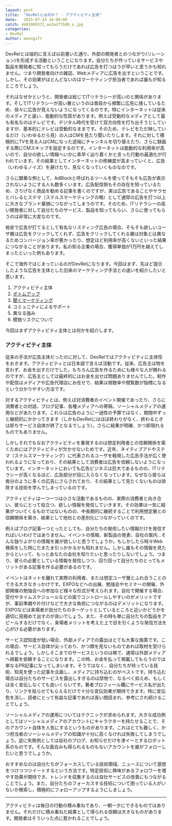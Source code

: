 ```yaml
---
layout: post
title:  "DevRelとは何か？ - アクティビティ主体"
date:   2015-07-24 16:00:00
catch: 4401009372_ae3a2f7b80_o.jpg
categories:
- DevRel
author: moongift
---
```

DevRelとは端的に言えば以前書いた通り、外部の開発者とのつながり(リレーション)を形成する活動ということになります。自分たちが作っているサービスや製品を開発者に知ってもらうだけであれば広告を打つほうが早いと思うかも知れません。つまり開発者向けの雑誌、Webメディアに広告を出すということです。しかし、その効果がほとんどないのはマーケティング担当者であれば誰もが知るところでしょう。

それはなぜかというと、開発者は総じてITリテラシーが高いのと関係があります。そしてITリテラシーが高い層というのは普段から頻繁に広告に接しているため、徐々に広告が見えないようになってくるのです。特にインターネットは従来のメディアと違い、能動的な性質があります。例えば受動的なメディアとして最も有名なのはテレビです。デジタル時代を受けて双方向性を打ち出そうとしていますが、基本的にテレビは受動的なままです。そのため、テレビをただ映しているだけ（いわゆるだら見）の人はCMを見たり聞いたりします。それに対して積極的にTVを見る人はCMになった途端にチャンネルを切り替えたり、さらに録画する際にCMスキップを設定するのです。インターネットは能動的な利用率が高いので、自分の欲しい情報へいかに素早く辿り着くかと言った行動の最適化が行われています。その結果としてインターネットの修練度が高まっていくと、広告（いわゆるノイズ）を避けたり、見なくなっていくものなのです。

さらに顕著な例として、AdBlockと呼ばれるツールを使ってそもそも広告が表示されないようにする人も数多くいます。広告配信側もその存在を知っているため、さりげなく商品を勧める記事を書くのですが、実は広告であることやヤラセとバレるとステマ（ステルスマーケティングの略）として通常の広告を打つ以上に大きなブランド棄損につながってしまうのです。そのため、ITリテラシーの高い開発者に対して自分たちのサービス、製品を知ってもらい、さらに使ってもらうのは非常に大変なのです。

格安で広告が打てるとして有名なリスティング広告の場合、そもそも欲しいユーザ層は広告をクリックしてくれず、広告をクリックしてくれる層は対象とは異なるためコンバージョン率が悪かったり、想定ほど利用率が高くないといった結果につながることがあります。私の知る企業の場合、獲得単価が1万円を越えてしまったといった例もあります。

そこで海外ではじまっているのがDevRelになります。今回はまず、先ほど提示したような広告を主体とした旧来のマーケティング手法との違いを紹介したいと思います。

1. アクティビティ主体
2. [ボトムアップ](/blog/2015/07/bottom-up/)
3. [聞くマーケティング](/blog/2015/07/listening/)
4. コミュニティによるサポート
5. 異なる強み
6. 模倣リスクについて

今回はまずアクティビティ主体とは何かを紹介します。

### アクティビティ主体

従来の手法が広告主体だったのに対して、DevRelではアクティビティに主体性をおきます。アクティビティとは日本語で言えば活動です。従来、広告主は物を言わず、お金を出すだけでした。もちろん広告を作るためにも様々な人が関わるのですが、広告主としては最終的にはお金を出せば問題ありませんでした。制作や配信はメディアや広告代理店にお任せで、結果は視聴率や閲覧数が指標になるという分かりやすい方法です。

対するアクティビティとは、例えば対消費者のイベント開催であったり、さらに消費者との対話、ブログ記事、各種メディアへの寄稿、ソーシャルメディアの運用などがあたります。これらは広告のように一過性の予算ではなく、期間中ずっと継続的にかかってきます（しかもDevRelにはほぼ終わりがなく、終わるときは即ちサービス自体が終了となるでしょう）。さらに結果が明確、かつ即現れるものでもありません。

しかしそれでもなおアクティビティを重視するのは想定利用者との信頼関係を築くためにはアクティビティが欠かせないためです。近年、ネイティブアドやステマ（ステルスマーケティング）に代表されるユーザを軽視した広告手法が広く使われるようになっており、その結果として消費者は広告を信頼しないようになっています。インターネットにおいても広告ビジネスは巨大であるものの、ITリテラシーが高くなるほど、広告部分が目に入らなくなっています。なぜなら彼らは毎分のように多くの広告にさらされており、その結果として見たくないものは排除する技術を学んでしまっているのです。

アクティビティは一つ一つは小さな活動であるものの、実際の消費者と向き合い、彼らにとって役立つ、欲しい情報を発信していきます。その効果は一気に結果がついてくるものではないものの、中長期的に継続することで利用想定層との信頼関係を築き、結果として他社との差別化につながっていくのです。

例えばブログ記事一つとったとしても、自分たちの発信したい情報だけを発信すればいいわけではありません。イベントの情報、新製品の発表、自社の案内…そんな独りよがりの情報を誰が欲しいと思うでしょうか。もしかしたら時々Web検索をした時にたまたま引っかかるかも知れません。しかし誰もその情報を見たからといって、もっとあなたの会社を知りたいと思ったりしないでしょう。つまり、彼らの必要としている情報を発信しつつ、回り回って自分たちのとってもメリットがある記事を作る必要があるのです。

イベントはネットを離れて実際の利用者、または想定ユーザ層とふれ合うことのできる大きなきっかけです。EXPOなどへの出展、勉強会やセミナーの開催、外部開催の勉強会への参加など様々な形式が考えられます。自社で開催する場合、受付やタイムスケジュールなどの面でコントロールしやすいのがメリットですが、事前準備や片付けなどで大きな負担につながるのはデメリットになります。EXPOなどは来場者が自分たちのターゲットとしているところと近いかどうかを適切に見極めて出すのが良いでしょう。また、その時も単に自分たちの製品をアピールするだけでなく、来場者メリットを考えた上で目を引くような発信方法を心がける必要があります。

サービス認知度が低い場合、外部メディアでの露出はとても大事な施策です。この場合、サービス自体が尖っており、かつ類を見ないものであれば取材を受けられるでしょう。しかしそこまでのサービスというのは稀で、通常は外部メディアへ掲載を依頼することになります。この時、お金を払って掲載してもらうのでは単なるPR記事になってしまいます。そうではなく、自分たちが持っている技術、知見を使った記事を企画し、メディアに持ち込むのがベストです。持ち込む場合は自分たちのサービスを露出しすぎるのは禁物で、なるべく抑えめ、もしくは全く宣伝しなくても良いくらいです。著者プロフィール欄にサービス名が出たり、リンクを貼らせてもらえるだけで十分な宣伝効果が期待できます。特に宣伝色を消し、読者にとって有益な記事であれば長い間読まれ、参考にされ続けることでしょう。

ソーシャルメディアの運用についてはテクニックが求められます。大きな成功例としてはソーシャルメディアのアカウントにキャラクターを持たせることで、そのアカウント自体を人気にするというものがあります。これはとても難しく、かつ担当者のソーシャルメディアの知識が十分に高くなければ失敗してしまうでしょう。逆に失敗例としては自社のブログ、お知らせだけを津イーとするロボット系のものです。そんな面白みも得られるものもないアカウントを誰がフォローしたいと思うでしょうか。

おすすめなのは自分たちがフォーカスしている技術領域、ニュースについて感想をつけつつツイートするという方法です。特定技術に興味があるフォロワーを増やす効果が期待でき、トレンドを収集するのは自社サービスの改善にもつながることでしょう。また、自分たちのフォーカスする技術について困っている人がいないか検索し、積極的にフォローアップするようにしましょう。

----

アクティビティは毎日の行動の積み重ねであり、一朝一夕にできるものではありません。それだけに積み重ねた結果として得られる信頼は大きなものがあります。開発者はそういった点に惹かれることでしょう。



